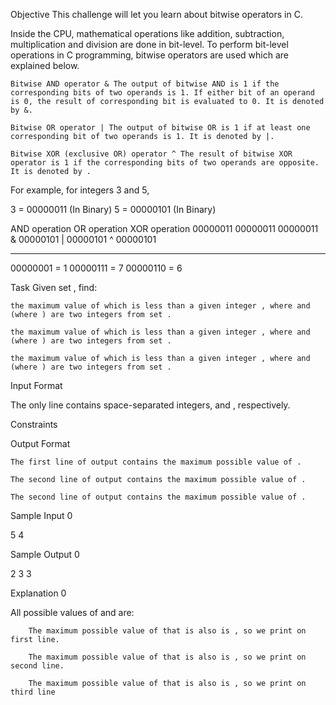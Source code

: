 Objective
This challenge will let you learn about bitwise operators in C.

Inside the CPU, mathematical operations like addition, subtraction, multiplication and division are done in bit-level. To perform bit-level operations in C programming, bitwise operators are used which are explained below.

    Bitwise AND operator & The output of bitwise AND is 1 if the corresponding bits of two operands is 1. If either bit of an operand is 0, the result of corresponding bit is evaluated to 0. It is denoted by &.

    Bitwise OR operator | The output of bitwise OR is 1 if at least one corresponding bit of two operands is 1. It is denoted by |.

    Bitwise XOR (exclusive OR) operator ^ The result of bitwise XOR operator is 1 if the corresponding bits of two operands are opposite. It is denoted by .

For example, for integers 3 and 5,

3 = 00000011 (In Binary)
5 = 00000101 (In Binary)

AND operation        OR operation        XOR operation
  00000011             00000011            00000011
& 00000101           | 00000101          ^ 00000101
  ________             ________            ________
  00000001  = 1        00000111  = 7       00000110  = 6

Task
Given set , find:

    the maximum value of which is less than a given integer , where and (where ) are two integers from set .

    the maximum value of which is less than a given integer , where and (where ) are two integers from set .

    the maximum value of which is less than a given integer , where and (where ) are two integers from set .

Input Format

The only line contains space-separated integers, and , respectively.

Constraints

Output Format

    The first line of output contains the maximum possible value of .

    The second line of output contains the maximum possible value of .

    The second line of output contains the maximum possible value of .

Sample Input 0

5 4

Sample Output 0

2
3
3

Explanation 0

All possible values of and are:

        The maximum possible value of that is also is , so we print on first line.

        The maximum possible value of that is also is , so we print on second line.

        The maximum possible value of that is also is , so we print on third line
